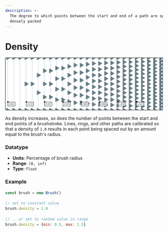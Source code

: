 ```yaml
---
description: >-
  The degree to which points between the start and end of a path are sparse or
  densely packed
---
```


# Density

![](../../../.gitbook/assets/density.png)

As density increases, so does the number of points between the start and end points of a brushstroke. Lines, rings, and other paths are calibrated so that a density of `1.0` results in each point being spaced out by an amount equal to the brush's radius.

### Datatype

* **Units**: Percentage of brush radius
* **Range**: `(0, inf)`
* **Type**: `float`

### Example

```javascript
const brush = new Brush()

// set to constant value
brush.density = 1.0

// ...or set to random value in range
brush.density = {min: 0.5, max: 1.5}
```

